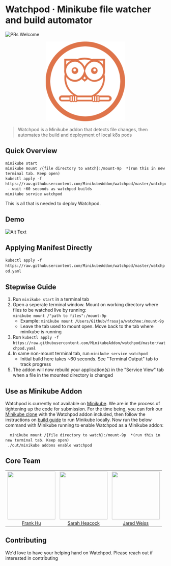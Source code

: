 # Watchpod &middot; Minikube file watcher and build automator 

![PRs Welcome](https://img.shields.io/badge/PRs-welcome-brightgreen.svg)

<p align="center">
  <a href="https://github.com/MinikubeAddon/watchpod">
    <img height="250" width="250" src="https://github.com/MinikubeAddon/watchpod/blob/master/watchpodLogo.png">
  </a>
</p>

> Watchpod is a Minikube addon that detects file changes, then automates the build and deployment of local k8s pods

[Minikube]: https://github.com/kubernetes/minikube
[Minikube clone]: https://github.com/MinikubeAddon/minikube
[build guide]: https://github.com/kubernetes/minikube/blob/master/docs/contributors/build_guide.md

## Quick Overview

```
minikube start
minikube mount /{file directory to watch}:/mount-9p  *(run this in new terminal tab. Keep open)
kubectl apply -f https://raw.githubusercontent.com/MinikubeAddon/watchpod/master/watchpod.yaml
 - wait ~60 seconds as watchpod builds
minikube service watchpod
```

This is all that is needed to deploy Watchpod.

## Demo
![Alt Text](https://github.com/MinikubeAddon/watchpod/blob/master/watchpod.gif)

## Applying Manifest Directly 
`kubectl apply -f https://raw.githubusercontent.com/MinikubeAddon/watchpod/master/watchpod.yaml`


## Stepwise Guide
1. Run `minikube start` in a terminal tab
2. Open a seperate terminal window. Mount on working directory where files to be watched live by running:  
`minikube mount /"path to files":/mount-9p`  
   * Example: `minikube mount /Users/Github/frasaja/watchme:/mount-9p`  
   * Leave the tab used to mount open. Move back to the tab where minikube is running  
3. Run `kubectl apply -f https://raw.githubusercontent.com/MinikubeAddon/watchpod/master/watchpod.yaml`
4. In same non-mount terminal tab, run `minikube service watchpod`
   * Initial build here takes ~60 seconds. See "Terminal Output" tab to track progress
5. The addon will now rebuild your application(s) in the "Service View" tab when a file in the mounted directory is changed


## Use as Minikube Addon

Watchpod is currently not available on [Minikube]. We are in the process of tightening up the code for submission.
For the time being, you can fork our [Minikube clone] with the Watchpod addon included, then follow the instructions on [build guide] to run Minikube locally. Now run the below command with Minikube running to enable Watchpod as a Minikube addon:

```
  minikube mount /{file directory to watch}:/mount-9p  *(run this in new terminal tab. Keep open)
 ./out/minikube addons enable watchpod
```


<h2>Core Team</h2> 
 <table> 
  <tbody> 
   <tr> 
    <td align="center" valign="top"> 
     <img width="150" height="150" src="https://github.com/ASimpleHuman.png?s=150"> 
     <br>
     <a href="https://github.com/ASimpleHuman"> Frank Hu </a>
     <br>
     <!-- <a href="https://www.linkedin.com/in/frankjunhu/"> LinkedIn </a> --> 
    </td>
    <td align="center" valign="top"> 
     <img width="150" height="150" src="https://github.com/sarahheacock.png?s=150"> 
     <br>
     <a href="https://github.com/sarahheacock"> Sarah Heacock </a>
     <br>
     <!-- <a href="https://www.linkedin.com/in/sarah-heacock-ab8677126"/> LinkedIn </a> -->  
    </td>
    <td align="center" valign="top"> 
     <img width="150" height="150" src="https://github.com/jmw1493.png?s=150"> 
     <br>
     <a href="https://github.com/jmw1493"> Jared Weiss </a> 
     <br>
     <!-- <a href="https://www.linkedin.com/in/jaredmweiss/"> LinkedIn </a> --> 
    </td>
   </tr> 
  </tbody> 
 </table> 
 
## Contributing

We'd love to have your helping hand on Watchpod. Please reach out if interested in contributing


